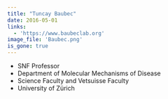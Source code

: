 ```yaml
---
title: "Tuncay Baubec"
date: 2016-05-01
links:
  - 'https://www.baubeclab.org'
image_file: 'Baubec.png'
is_gone: true
---
```


* SNF Professor
* Department of Molecular Mechanisms of Disease
* Science Faculty and Vetsuisse Faculty
* University of Zürich

<!--more-->

